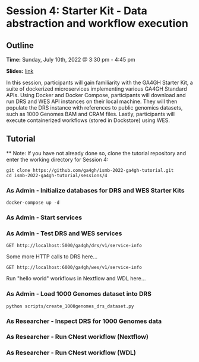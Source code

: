 # Session 4: Starter Kit - Data abstraction and workflow execution

## Outline

**Time:** Sunday, July 10th, 2022 @ 3:30 pm - 4:45 pm

**Slides:** [link](https://docs.google.com/presentation/d/1cJe5MyI6K0sHBHNcsvbLTbgaYGzsnVLCrYiEBtD2e2c)

In this session, participants will gain familiarity with the GA4GH Starter Kit, a suite of dockerized microservices implementing various GA4GH Standard APIs. Using Docker and Docker Compose, participants will download and run DRS and WES API instances on their local machine. They will then populate the DRS instance with references to public genomics datasets, such as 1000 Genomes BAM and CRAM files. Lastly, participants will execute containerized workflows (stored in Dockstore) using WES.

## Tutorial

** Note: If you have not already done so, clone the tutorial repository and enter the working directory for Session 4:

```
git clone https://github.com/ga4gh/ismb-2022-ga4gh-tutorial.git
cd ismb-2022-ga4gh-tutorial/sessions/4
```

### As Admin - Initialize databases for DRS and WES Starter Kits

```
docker-compose up -d
```

### As Admin - Start services

### As Admin - Test DRS and WES services

```
GET http://localhost:5000/ga4gh/drs/v1/service-info
```

Some more HTTP calls to DRS here...

```
GET http://localhost:6000/ga4gh/wes/v1/service-info
```

Run "hello world" workflows in Nextflow and WDL here...

### As Admin - Load 1000 Genomes dataset into DRS

```
python scripts/create_1000genomes_drs_dataset.py
```

### As Researcher - Inspect DRS for 1000 Genomes data

### As Researcher - Run CNest workflow (Nextflow)

### As Researcher - Run CNest workflow (WDL)
